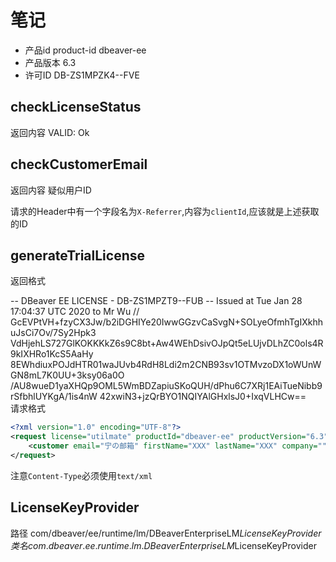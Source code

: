 # 笔记
* 产品id product-id dbeaver-ee
* 产品版本 6.3
* 许可ID DB-ZS1MPZK4--FVE
  
## checkLicenseStatus
返回内容 VALID: Ok

## checkCustomerEmail
返回内容 疑似用户ID

请求的Header中有一个字段名为`X-Referrer`,内容为`clientId`,应该就是上述获取的ID

## generateTrialLicense
返回格式

-- DBeaver EE LICENSE - DB-ZS1MPZT9--FUB
-- Issued at Tue Jan 28 17:04:37 UTC 2020 to Mr Wu //
GcEVPtVH+fzyCX3Jw/b2iDGHIYe20IwwGGzvCaSvgN+SOLyeOfmhTgIXkhhuJsCi7Ov/7Sy2Hpk3
VdHjehLS727GlKOKKKkZ6s9C8bt+Aw4WEhDsivOJpQt5eLUjvDLhZC0ols4R9kIXHRo1KcS5AaHy
8EWhdiuxPOJdHTR01waJUvb4RdH8Ldi2m2CNB93sv1OTMvzoDX1oWUnWGN8mL7K0UU+3ksy06a0O
/AU8wueD1yaXHQp9OML5WmBDZapiuSKoQUH/dPhu6C7XRj1EAiTueNibb9rSfbhlUYKgA/1is4nW
42xwiN3+jzQrBYO1NQIYAlGHxlsJ0+IxqVLHCw==  
请求格式  

```xml
<?xml version="1.0" encoding="UTF-8"?>
<request license="utilmate" productId="dbeaver-ee" productVersion="6.3">
	<customer email="宁の邮箱" firstName="XXX" lastName="XXX" company=""></customer>
</request>
```

注意`Content-Type`必须使用`text/xml`

## LicenseKeyProvider
路径 com/dbeaver/ee/runtime/lm/DBeaverEnterpriseLM$LicenseKeyProvider  
类名 com.dbeaver.ee.runtime.lm.DBeaverEnterpriseLM$LicenseKeyProvider 
